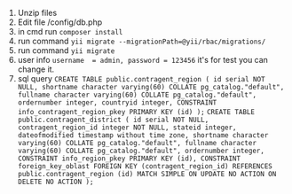 1. Unzip files
2. Edit file /config/db.php
3. in cmd  run `composer install`
4. run command `yii migrate --migrationPath=@yii/rbac/migrations/`
5. run command `yii migrate`
6. user info `username  = admin, password = 123456` it's for test you can change it.
7. sql query `CREATE TABLE public.contragent_region
              (
                  id serial NOT NULL,
                  shortname character varying(60) COLLATE pg_catalog."default",
                  fullname character varying(60) COLLATE pg_catalog."default",
                  ordernumber integer,
                  countryid integer,
                  CONSTRAINT info_contragent_region_pkey PRIMARY KEY (id)
              );`
              `CREATE TABLE public.contragent_district
              (
                  id serial NOT NULL,
                  contragent_region_id integer NOT NULL,
                  stateid integer,
                  dateofmodified timestamp without time zone,
                  shortname character varying(60) COLLATE pg_catalog."default",
                  fullname character varying(60) COLLATE pg_catalog."default",
                  ordernumber integer,
                  CONSTRAINT info_region_pkey PRIMARY KEY (id),
                  CONSTRAINT foreign_key_oblast FOREIGN KEY (contragent_region_id)
                      REFERENCES public.contragent_region (id) MATCH SIMPLE
                      ON UPDATE NO ACTION
                      ON DELETE NO ACTION
              );`